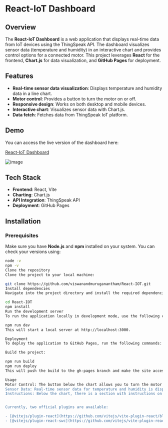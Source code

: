 # React-IoT Dashboard

## Overview

The **React-IoT Dashboard** is a web application that displays real-time data from IoT devices using the ThingSpeak API. The dashboard visualizes sensor data (temperature and humidity) in an interactive chart and provides control options for a connected motor. This project leverages **React** for the frontend, **Chart.js** for data visualization, and **GitHub Pages** for deployment.

## Features

- **Real-time sensor data visualization**: Displays temperature and humidity data in a line chart.
- **Motor control**: Provides a button to turn the motor on or off.
- **Responsive design**: Works on both desktop and mobile devices.
- **Interactive chart**: Visualizes sensor data with Chart.js.
- **Data fetch**: Fetches data from ThingSpeak IoT platform.

## Demo

You can access the live version of the dashboard here:

[React-IoT Dashboard](https://viswanandmuruganantham.github.io/React-IOT/)


![image](https://github.com/user-attachments/assets/ff59a7e1-7756-4395-bc27-1522d1a3deca)


## Tech Stack

- **Frontend**: React, Vite
- **Charting**: Chart.js
- **API Integration**: ThingSpeak API
- **Deployment**: GitHub Pages

## Installation

### Prerequisites

Make sure you have **Node.js** and **npm** installed on your system. You can check your versions using:

```bash
node -v
npm -v
Clone the repository
Clone the project to your local machine:

git clone https://github.com/viswanandmuruganantham/React-IOT.git
Install dependencies
Navigate into the project directory and install the required dependencies:

cd React-IOT
npm install
Run the development server
To run the application locally in development mode, use the following command:

npm run dev
This will start a local server at http://localhost:3000.

Deployment
To deploy the application to GitHub Pages, run the following commands:

Build the project:

npm run build
npm run deploy
This will push the build to the gh-pages branch and make the site accessible at your GitHub Pages URL.

Usage
Motor Control: The button below the chart allows you to turn the motor on or off. The button color will change to indicate the motor's current status.
Sensor Data: Real-time sensor data for temperature and humidity is displayed in a line chart. Data is fetched from ThingSpeak.
Instructions: Below the chart, there is a section with instructions on how to interact with the app and the connected motor.


Currently, two official plugins are available:

- [@vitejs/plugin-react](https://github.com/vitejs/vite-plugin-react/blob/main/packages/plugin-react/README.md) uses [Babel](https://babeljs.io/) for Fast Refresh
- [@vitejs/plugin-react-swc](https://github.com/vitejs/vite-plugin-react-swc) uses [SWC](https://swc.rs/) for Fast Refresh

